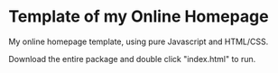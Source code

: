 Template of my Online Homepage
=========

My online homepage template, using pure Javascript and HTML/CSS.

Download the entire package and double click "index.html" to run.

